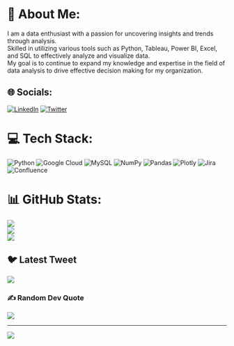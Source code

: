 # 💫 About Me:
I am a data enthusiast with a passion for uncovering insights and trends through analysis.<br> Skilled in utilizing various tools such as Python, Tableau, Power BI, Excel, and SQL to effectively analyze and visualize data. <br>My goal is to continue to expand my knowledge and expertise in the field of data analysis to drive effective decision making for my organization.


## 🌐 Socials:
[![LinkedIn](https://img.shields.io/badge/LinkedIn-%230077B5.svg?logo=linkedin&logoColor=white)](https://linkedin.com/in/www.linkedin.com/in/simbarashe-nzvere) [![Twitter](https://img.shields.io/badge/Twitter-%231DA1F2.svg?logo=Twitter&logoColor=white)](https://twitter.com/https://twitter.com/simbara91912682) 

# 💻 Tech Stack:
![Python](https://img.shields.io/badge/python-3670A0?style=for-the-badge&logo=python&logoColor=ffdd54) ![Google Cloud](https://img.shields.io/badge/Google%20Cloud-%234285F4.svg?style=for-the-badge&logo=google-cloud&logoColor=white) ![MySQL](https://img.shields.io/badge/mysql-%2300f.svg?style=for-the-badge&logo=mysql&logoColor=white) ![NumPy](https://img.shields.io/badge/numpy-%23013243.svg?style=for-the-badge&logo=numpy&logoColor=white) ![Pandas](https://img.shields.io/badge/pandas-%23150458.svg?style=for-the-badge&logo=pandas&logoColor=white) ![Plotly](https://img.shields.io/badge/Plotly-%233F4F75.svg?style=for-the-badge&logo=plotly&logoColor=white) ![Jira](https://img.shields.io/badge/jira-%230A0FFF.svg?style=for-the-badge&logo=jira&logoColor=white) ![Confluence](https://img.shields.io/badge/confluence-%23172BF4.svg?style=for-the-badge&logo=confluence&logoColor=white)
# 📊 GitHub Stats:
![](https://github-readme-stats.vercel.app/api?username=SimbaNae&theme=radical&hide_border=false&include_all_commits=true&count_private=true)<br/>
![](https://github-readme-streak-stats.herokuapp.com/?user=SimbaNae&theme=radical&hide_border=false)<br/>
![](https://github-readme-stats.vercel.app/api/top-langs/?username=SimbaNae&theme=radical&hide_border=false&include_all_commits=true&count_private=true&layout=compact)

## 🐦 Latest Tweet
[![](https://gtce.itsvg.in/api?username=https://twitter.com/simbara91912682)](https://github.com/VishwaGauravIn/github-twitter-card-embed)

### ✍️ Random Dev Quote
![](https://quotes-github-readme.vercel.app/api?type=horizontal&theme=radical)

---
[![](https://visitcount.itsvg.in/api?id=SimbaNae&icon=0&color=0)](https://visitcount.itsvg.in)

<!-- Proudly created with GPRM ( https://gprm.itsvg.in ) -->
